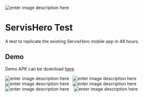  ![enter image description here](https://img.shields.io/badge/issues-0-green.svg)

ServisHero Test
===================

A test to replicate the existing ServisHero mobile app in 48 hours.




Demo
--------------

Demo APK can be download [here](https://www.dropbox.com/s/xmqw2mj1ocj7wgt/laser-native-editor-demo.apk?dl=0).

![enter image description here](https://github.com/irshuLx/ServisHero_Test/raw/master/screens/order_0.jpg)&nbsp;&nbsp;&nbsp;![enter image description here](https://github.com/irshuLx/ServisHero_Test/raw/master/screens/order_1.jpg)&nbsp;&nbsp;&nbsp;![enter image description here](https://github.com/irshuLx/ServisHero_Test/raw/master/screens/order_2.jpg)&nbsp;&nbsp;&nbsp;![enter image description here](https://github.com/irshuLx/ServisHero_Test/raw/master/screens/order_3.jpg)&nbsp;&nbsp;&nbsp; ![enter image description here](https://github.com/irshuLx/ServisHero_Test/raw/master/screens/order_4.jpg)&nbsp;&nbsp;&nbsp; ![enter image description here](https://github.com/irshuLx/ServisHero_Test/raw/master/screens/order_5.jpg)  
